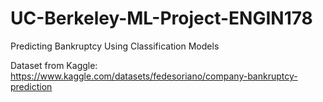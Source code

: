 # UC-Berkeley-ML-Project-ENGIN178
Predicting Bankruptcy Using Classification Models

Dataset from Kaggle:
https://www.kaggle.com/datasets/fedesoriano/company-bankruptcy-prediction
